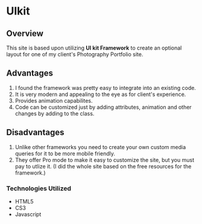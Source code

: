 # UIkit

## Overview

This site is based upon utilizing **UI kit Framework** to create an optional layout for one of my client's Photography Portfolio site.

## Advantages

1. I found the framework was pretty easy to integrate into an existing code. 
1. It is very modern and appealing to the eye as for client's experience.
1. Provides animation capabilites.
1. Code can be customized just by adding attributes, animation and other changes by adding to the class. 

## Disadvantages

1. Unlike other frameworks you need to create your own custom media queries for it to be more mobile friendly.
1. They offer Pro mode to make it easy to customize the site, but you must pay to utlize it. (I did the whole site based on the free resources for the framework.)

### Technologies Utilized
- HTML5
- CS3
- Javascript